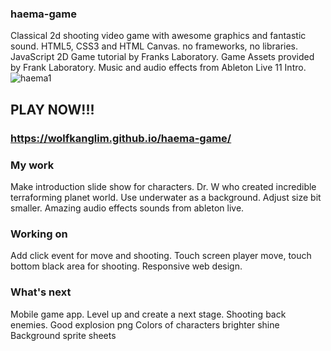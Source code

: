 ### haema-game
Classical  2d shooting video game with awesome graphics and fantastic sound. 
HTML5, CSS3 and HTML Canvas.  no frameworks,  no libraries.
JavaScript 2D Game tutorial by Franks Laboratory. Game Assets provided by Frank Laboratory.
Music and audio effects from Ableton Live 11 Intro.
![haema1](https://user-images.githubusercontent.com/74490365/182298266-cf461e53-5a4e-48d1-8827-a140b9957f96.png)
## PLAY NOW!!!
### https://wolfkanglim.github.io/haema-game/


### My work

Make introduction slide show for characters.
Dr. W who created incredible terraforming planet world.
Use underwater as a background.
Adjust size bit smaller.
Amazing audio effects sounds from ableton live.

### Working on 
Add click event for move and shooting.
Touch screen player move, touch bottom black area for shooting.
Responsive web design.

### What's next
Mobile game app. 
Level up and create a next stage. 
Shooting back enemies.
Good explosion png
Colors of characters brighter shine
Background sprite sheets
